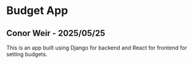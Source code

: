 # Budget App
## Conor Weir - 2025/05/25

This is an app built using Django for backend and React for frontend for setting budgets.
